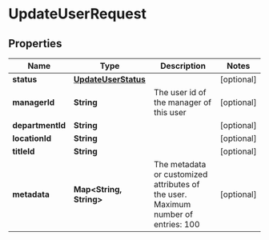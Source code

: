 

# UpdateUserRequest


## Properties

| Name | Type | Description | Notes |
|------------ | ------------- | ------------- | -------------|
|**status** | [**UpdateUserStatus**](UpdateUserStatus.md) |  |  [optional] |
|**managerId** | **String** | The user id of the manager of this user |  [optional] |
|**departmentId** | **String** |  |  [optional] |
|**locationId** | **String** |  |  [optional] |
|**titleId** | **String** |  |  [optional] |
|**metadata** | **Map&lt;String, String&gt;** | The metadata or customized attributes of the user. Maximum number of entries: 100 |  [optional] |



